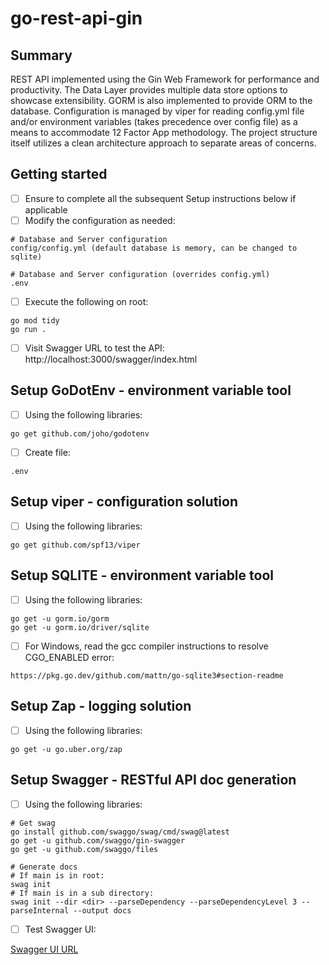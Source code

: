 # go-rest-api-gin

## Summary

REST API implemented using the Gin Web Framework for performance and productivity. The Data Layer provides multiple data store options to showcase extensibility. GORM is also implemented to provide ORM to the database.
Configuration is managed by viper for reading config.yml file and/or environment variables (takes precedence over config file) as a means to accommodate 12 Factor App methodology. The project structure itself utilizes a clean architecture approach to separate areas of concerns. 

## Getting started

- [ ] Ensure to complete all the subsequent Setup instructions below if applicable
- [ ] Modify the configuration as needed:

```
# Database and Server configuration
config/config.yml (default database is memory, can be changed to sqlite)

# Database and Server configuration (overrides config.yml)
.env
```
- [ ] Execute the following on root:

```
go mod tidy
go run .
```
- [ ] Visit Swagger URL to test the API: http://localhost:3000/swagger/index.html


## Setup GoDotEnv - environment variable tool

- [ ] Using the following libraries:

```
go get github.com/joho/godotenv
```

- [ ] Create file:
```
.env
```

## Setup viper - configuration solution

- [ ] Using the following libraries:

```
go get github.com/spf13/viper
```

## Setup SQLITE - environment variable tool

- [ ] Using the following libraries:

```
go get -u gorm.io/gorm
go get -u gorm.io/driver/sqlite

```

- [ ] For Windows, read the gcc compiler instructions to resolve CGO_ENABLED error:
```
https://pkg.go.dev/github.com/mattn/go-sqlite3#section-readme
```

## Setup Zap - logging solution

- [ ] Using the following libraries:

```
go get -u go.uber.org/zap
```

## Setup Swagger - RESTful API doc generation

- [ ] Using the following libraries:

```
# Get swag
go install github.com/swaggo/swag/cmd/swag@latest
go get -u github.com/swaggo/gin-swagger
go get -u github.com/swaggo/files

# Generate docs
# If main is in root:
swag init 
# If main is in a sub directory:
swag init --dir <dir> --parseDependency --parseDependencyLevel 3 --parseInternal --output docs
```
- [ ] Test Swagger UI:

[Swagger UI URL](http://localhost:3000/swagger/index.html)


